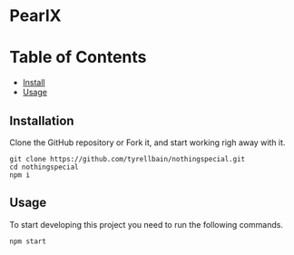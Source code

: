 # PearlX

# Table of Contents

- [Install](#installation)
- [Usage](#usage)


## Installation

Clone the GitHub repository or Fork it, and start working righ away with it.

```
git clone https://github.com/tyrellbain/nothingspecial.git
cd nothingspecial
npm i
```

## Usage

To start developing this project you need to run the following commands.

```
npm start
```
